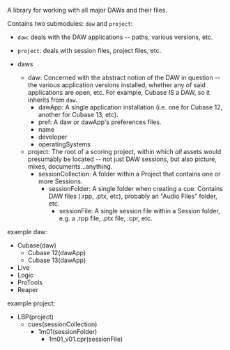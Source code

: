 A library for working with all major DAWs and their files.

Contains two submodules: `daw` and `project`:
- `daw`: deals with the DAW applications -- paths, various versions, etc.
- `project`: deals with session files, project files, etc.

- daws
    - daw: Concerned with the abstract notion of the DAW in question -- the various application versions installed, whether any of said applications are open, etc. For example, Cubase *IS* a DAW, so it inherits from `daw`.
        - dawApp: A single application installation (i.e. one for Cubase 12, another for Cubase 13, etc).
        - pref: A daw or dawApp's preferences files.
        - name
        - developer
        - operatingSystems
    - project: The root of a scoring project, within which *all* assets would presumably be located -- not just DAW sessions, but also picture, mixes, documents...anything.
        - sessionCollection: A folder within a Project that contains one or more Sessions.
            - sessionFolder: A single folder when creating a cue. Contains DAW files (.rpp, .ptx, etc), probably an "Audio Files" folder, etc.
                - sessionFile: A single session file within a Session folder, e.g. a .rpp file, .ptx file, .cpr, etc.

example daw:
- Cubase(daw)
    - Cubase 12(dawApp)
    - Cubase 13(dawApp)
- Live
- Logic
- ProTools
- Reaper

example project:
- LBP(project)
    - cues(sessionCollection)
        - 1m01(sessionFolder)
            - 1m01_v01.cpr(sessionFile)
